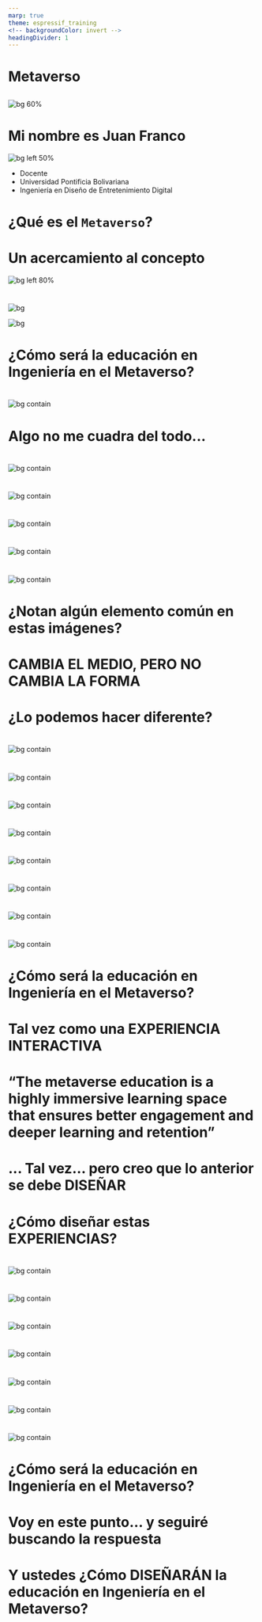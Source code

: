 ```yaml
---
marp: true
theme: espressif_training
<!-- backgroundColor: invert -->
headingDivider: 1
---
```

<!-- _class: lead -->
# Metaverso
##   

![bg 60%](assets/metamess.png)

<!--## Juan Franco-->

# Mi nombre es Juan Franco

![bg left 50%](assets/fotoJuan.jpg)
 
- Docente
- Universidad Pontificia Bolivariana
- Ingeniería en Diseño de Entretenimiento Digital

# ¿Qué es el `Metaverso`?

# Un acercamiento al concepto

![bg left 80%](assets/MSFLogo.svg)

#  

![bg](assets/webconn.jpg)

![bg](assets/spatialComp.jpg)

<!-- SPEAKER NOTES
El concepto de metaverse va a combinar la conectividad de la web con la inmersividad de la computación espacial (spatial computing: los computadores tratando de entender el mundo que los rodea) e incluirá crear ambientes y experiencias virtuales, enlazar esos mundos virtuales con el mundo real y permitir interacciones entre múltiples personas
 -->


# ¿Cómo será la educación en Ingeniería en el Metaverso? 

# 
![bg contain](assets/lecture2021.png)


# Algo no me cuadra del todo...


# 
![bg contain](assets/lecturingCirca.jpg)

# 
![bg contain](assets/lecture1736.jpg)

# 
![bg contain](assets/lecture1870.jpg)

# 
![bg contain](assets/lecture2010.jpg)

# 
![bg contain](assets/lecture2021.png)


# ¿Notan algún elemento común en estas imágenes?


# CAMBIA EL MEDIO, PERO NO CAMBIA LA FORMA

# ¿Lo podemos hacer diferente?

#
![bg contain](assets/AR-med.png)

#
![bg contain](assets/ocularUPB.png)

#
![bg contain](assets/RNA.png)

#
![bg contain](assets/museo.png)

#
![bg contain](assets/bicentenario.png)

#
![bg contain](assets/training.png)

#
![bg contain](assets/spatialComp.png)

#
![bg contain](assets/electroStatic.png)

# ¿Cómo será la educación en Ingeniería en el Metaverso?

# Tal vez como una EXPERIENCIA INTERACTIVA


# “The metaverse education is a highly immersive learning space that ensures better engagement and deeper learning and retention”

# ... Tal vez... pero creo que lo anterior se debe DISEÑAR

# ¿Cómo diseñar estas EXPERIENCIAS?

#
![bg contain](assets/LE-process.png)

#
![bg contain](assets/LE-practice.png)

#
![bg contain](assets/learningScences.png)

#
![bg contain](assets/LE-engineeringDesignMethods.png)

#
![bg contain](assets/LE-humanCenter.png)

#
![bg contain](assets/LE-analytics.png)

#
![bg contain](assets/LE-learner.png)

# ¿Cómo será la educación en Ingeniería en el Metaverso?

# Voy en este punto... y seguiré buscando la respuesta

# Y ustedes ¿Cómo DISEÑARÁN la educación en Ingeniería en el Metaverso?
